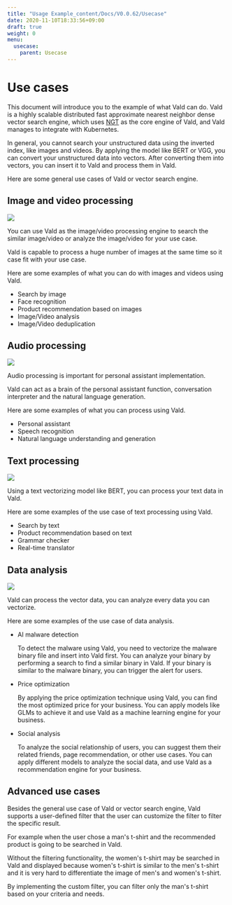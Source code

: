 ```yaml
---
title: "Usage Example_content/Docs/V0.0.62/Usecase"
date: 2020-11-10T18:33:56+09:00
draft: true
weight: 0
menu:
  usecase:
    parent: Usecase
---
```


# Use cases

  This document will introduce you to the example of what Vald can do.
  Vald is a highly scalable distributed fast approximate nearest neighbor dense vector search engine, which uses [NGT](https://github.com/yahoojapan/NGT) as the core engine of Vald, and Vald manages to integrate with Kubernetes.

  In general, you cannot search your unstructured data using the inverted index, like images and videos.
  By applying the model like BERT or VGG, you can convert your unstructured data into vectors.
  After converting them into vectors, you can insert it to Vald and process them in Vald.

  Here are some general use cases of Vald or vector search engine.

## Image and video processing

  <img src="/images/v0.0.62/usecase_image.png" />

  You can use Vald as the image/video processing engine to search the similar image/video or analyze the image/video for your use case.

  Vald is capable to process a huge number of images at the same time so it case fit with your use case.

  Here are some examples of what you can do with images and videos using Vald.

- Search by image
- Face recognition
- Product recommendation based on images
- Image/Video analysis
- Image/Video deduplication

## Audio processing

  <img src="/images/v0.0.62/usecase_audio.png" />

  Audio processing is important for personal assistant implementation.

  Vald can act as a brain of the personal assistant function, conversation interpreter and the natural language generation.

  Here are some examples of what you can process using Vald.

- Personal assistant
- Speech recognition
- Natural language understanding and generation

## Text processing

  <img src="/images/v0.0.62/usecase_text.png" />

  Using a text vectorizing model like BERT, you can process your text data in Vald.

  Here are some examples of the use case of text processing using Vald.

- Search by text
- Product recommendation based on text
- Grammar checker
- Real-time translator

## Data analysis

  <img src="/images/v0.0.62/usecase_data.png" />

  Vald can process the vector data, you can analyze every data you can vectorize.

  Here are some examples of the use case of data analysis.

- AI malware detection

  To detect the malware using Vald, you need to vectorize the malware binary file and insert into Vald first.
  You can analyze your binary by performing a search to find a similar binary in Vald.
  If your binary is similar to the malware binary, you can trigger the alert for users.

- Price optimization

   By applying the price optimization technique using Vald, you can find the most optimized price for your business.
  You can apply models like GLMs to achieve it and use Vald as a machine learning engine for your business.

- Social analysis

  To analyze the social relationship of users, you can suggest them their related friends, page recommendation, or other use cases.
  You can apply different models to analyze the social data, and use Vald as a recommendation engine for your business.

## Advanced use cases

  Besides the general use case of Vald or vector search engine, Vald supports a user-defined filter that the user can customize the filter to filter the specific result.

  For example when the user chose a man's t-shirt and the recommended product is going to be searched in Vald.

  Without the filtering functionality, the women's t-shirt may be searched in Vald and displayed because women's t-shirt is similar to the men's t-shirt and it is very hard to differentiate the image of men's and women's t-shirt.

  By implementing the custom filter, you can filter only the man's t-shirt based on your criteria and needs.
